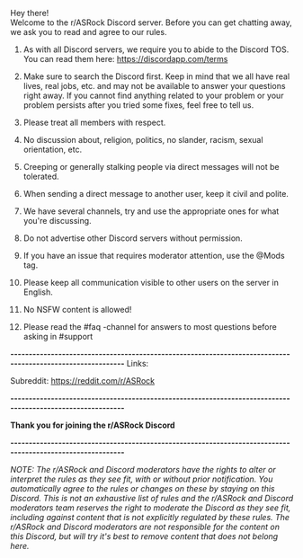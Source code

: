Hey there!  
Welcome to the r/ASRock Discord server. Before you can get chatting away, we ask you to read and agree to our rules.

1. As with all Discord servers, we require you to abide to the Discord TOS. You can read them here: 
https://discordapp.com/terms

2. Make sure to search the Discord first. Keep in mind that we all have real lives, real jobs, etc. and may not be available to answer your questions right away.
If you cannot find anything related to your problem or your problem persists after you tried some fixes, feel free to tell us.

3. Please treat all members with respect.

4. No discussion about, religion, politics, no slander, racism, sexual orientation, etc.

5. Creeping or generally stalking people via direct messages will not be tolerated.

6. When sending a direct message to another user, keep it civil and polite.

7. We have several channels, try and use the appropriate ones for what you're discussing.

8. Do not advertise other Discord servers without permission.

9. If you have an issue that requires moderator attention, use the @Mods tag.

10. Please keep all communication visible to other users on the server in English.

11. No NSFW content is allowed!

12. Please read the #faq -channel for answers to most questions before asking in #support

**-----------------------------------------------------------------------------------------------------------** 
Links:

Subreddit: https://reddit.com/r/ASRock  

**-----------------------------------------------------------------------------------------------------------**

**Thank you for joining the r/ASRock Discord**

**-----------------------------------------------------------------------------------------------------------**

*NOTE: The r/ASRock and Discord moderators have the rights to alter or interpret the rules as they see fit, with or without prior notification. You automatically agree to the rules or changes on these by staying on this Discord. This is not an exhaustive list of rules and the r/ASRock and Discord moderators team reserves the right to moderate the Discord as they see fit, including against content that is not explicitly regulated by these rules. The r/ASRock and Discord moderators are not responsible for the content on this Discord, but will try it's best to remove content that does not belong here.*